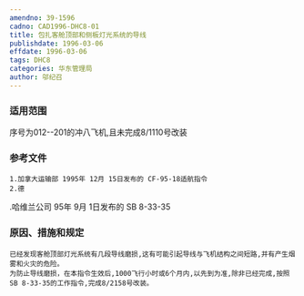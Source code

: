 ```yaml
---
amendno: 39-1596
cadno: CAD1996-DHC8-01
title: 包扎客舱顶部和侧板灯光系统的导线
publishdate: 1996-03-06
effdate: 1996-03-06
tags: DHC8
categories: 华东管理局
author: 邬纪召
---
```


### 适用范围 
序号为012--201的冲八飞机,且未完成8/1110号改装

<!--more-->
### 参考文件
    1.加拿大运输部 1995年 12月 15日发布的 CF-95-18适航指令
    2.德
.哈维兰公司 95年 9月 1日发布的 SB 8-33-35 

### 原因、措施和规定 
    已经发现客舱顶部灯光系统有几段导线磨损,这有可能引起导线与飞机结构之间短路,并有产生烟雾和火灾的危险。 
    为防止导线磨损，在本指令生效后,1000飞行小时或6个月内,以先到为准,除非已经完成,按照SB 8-33-35的工作指令,完成8/2158号改装。
